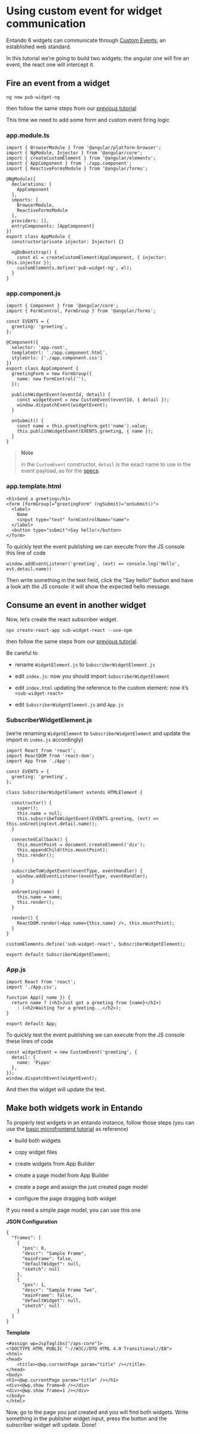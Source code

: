 # Using custom event for widget communication

Entando 6 widgets can communicate through [Custom
Events](https://developer.mozilla.org/en-US/docs/Web/API/CustomEvent),
an established web standard.

In this tutorial we’re going to build two widgets: the angular one will
fire an event, the react one will intercept it.

## Fire an event from a widget

`ng new pub-widget-ng`

then follow the same steps from our [previous
tutorial](../angular)

This time we need to add some form and custom event firing logic

### app.module.ts

    import { BrowserModule } from '@angular/platform-browser';
    import { NgModule, Injector } from '@angular/core';
    import { createCustomElement } from '@angular/elements';
    import { AppComponent } from './app.component';
    import { ReactiveFormsModule } from '@angular/forms';

    @NgModule({
      declarations: [
        AppComponent
      ],
      imports: [
        BrowserModule,
        ReactiveFormsModule
      ],
      providers: [],
      entryComponents: [AppComponent]
    })
    export class AppModule {
      constructor(private injector: Injector) {}

      ngDoBootstrap() {
        const el = createCustomElement(AppComponent, { injector: this.injector });
        customElements.define('pub-widget-ng', el);
      }
    }

### app.component.js

    import { Component } from '@angular/core';
    import { FormControl, FormGroup } from '@angular/forms';

    const EVENTS = {
      greeting: 'greeting',
    };

    @Component({
      selector: 'app-root',
      templateUrl: './app.component.html',
      styleUrls: ['./app.component.css']
    })
    export class AppComponent {
      greetingForm = new FormGroup({
        name: new FormControl(''),
      });

      publishWidgetEvent(eventId, detail) {
        const widgetEvent = new CustomEvent(eventId, { detail });
        window.dispatchEvent(widgetEvent);
      }

      onSubmit() {
        const name = this.greetingForm.get('name').value;
        this.publishWidgetEvent(EVENTS.greeting, { name });
      }
    }

> **Note**
>
> in the `CustomEvent` constructor, `detail` is the exact name to use in
> the event payload, as for the
> [specs](https://dom.spec.whatwg.org/#interface-customevent).

### app.template.html

    <h1>Send a greeting</h1>
    <form [formGroup]="greetingForm" (ngSubmit)="onSubmit()">
      <label>
        Name
        <input type="text" formControlName="name">
      </label>
      <button type="submit">Say hello!</button>
    </form>

To quickly test the event publishing we can execute from the JS console
this line of code

    window.addEventListener('greeting', (evt) => console.log('Hello', evt.detail.name))

Then write something in the text field, click the "Say hello!" button
and have a look ath the JS console: it will show the expected hello
message.

## Consume an event in another widget

Now, let’s create the react subscriber widget.

`npx create-react-app sub-widget-react --use-npm`

then follow the same steps from our [previous
tutorial](../react).

Be careful to

-   rename `WidgetElement.js` to `SubscriberWidgetElement.js`

-   edit `index.js`: now you should import `SubscriberWidgetElement`

-   edit `index.html` updating the reference to the custom element: now
    it’s `<sub-widget-react>`

-   edit `SubscriberWidgetElement.js` and `App.js`

### SubscriberWidgetElement.js

(we’re renaming `WidgetElement` to `SubscriberWidgetElement` and update
the import in `index.js` accordingly)

    import React from 'react';
    import ReactDOM from 'react-dom';
    import App from './App';

    const EVENTS = {
      greeting: 'greeting',
    };

    class SubscriberWidgetElement extends HTMLElement {

      constructor() {
        super();
        this.name = null;
        this.subscribeToWidgetEvent(EVENTS.greeting, (evt) => this.onGreeting(evt.detail.name));
      }

      connectedCallback() {
        this.mountPoint = document.createElement('div');
        this.appendChild(this.mountPoint);
        this.render();
      }

      subscribeToWidgetEvent(eventType, eventHandler) {
        window.addEventListener(eventType, eventHandler);
      }

      onGreeting(name) {
        this.name = name;
        this.render();
      }

      render() {
        ReactDOM.render(<App name={this.name} />, this.mountPoint);
      }
    }

    customElements.define('sub-widget-react', SubscriberWidgetElement);

    export default SubscriberWidgetElement;

### App.js

    import React from 'react';
    import './App.css';

    function App({ name }) {
      return name ? (<h2>Just got a greeting from {name}</h2>)
        : (<h2>Waiting for a greeting...</h2>);
    }

    export default App;

To quickly test the event publishing we can execute from the JS console
these lines of code

    const widgetEvent = new CustomEvent('greeting', {
      detail: {
        name: 'Pippo'
      },
    });
    window.dispatchEvent(widgetEvent);

And then the widget will update the text.

## Make both widgets work in Entando

To properly test widgets in an entando instance, follow those steps (you
can use the [basic microfrontend
tutorial](../react) as reference)

-   build both widgets

-   copy widget files

-   create widgets from App Builder

-   create a page model from App Builder

-   create a page and assign the just created page model

-   configure the page dragging both widget

If you need a simple page model, you can use this one

**JSON Configuration**

    {
      "frames": [
        {
          "pos": 0,
          "descr": "Sample Frame",
          "mainFrame": false,
          "defaultWidget": null,
          "sketch": null
        },
        {
          "pos": 1,
          "descr": "Sample Frame Two",
          "mainFrame": false,
          "defaultWidget": null,
          "sketch": null
        }
      ]
    }

**Template**

    <#assign wp=JspTaglibs["/aps-core"]>
    <!DOCTYPE HTML PUBLIC "-//W3C//DTD HTML 4.0 Transitional//EN">
    <html>
    <head>
        <title><@wp.currentPage param="title" /></title>
    </head>
    <body>
    <h1><@wp.currentPage param="title" /></h1>
    <div><@wp.show frame=0 /></div>
    <div><@wp.show frame=1 /></div>
    </body>
    </html>

Now, go to the page you just created and you will find both widgets.
Write something in the publisher widget input, press the button and the
subscriber widget will update. Done!

